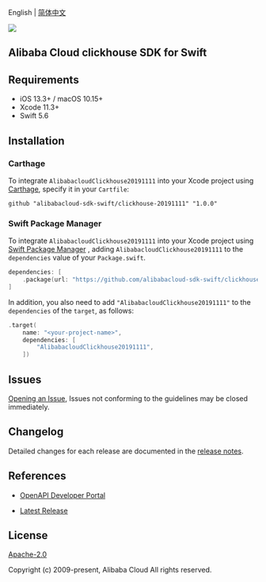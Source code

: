 English | [简体中文](README-CN.md)

![](https://aliyunsdk-pages.alicdn.com/icons/AlibabaCloud.svg)

## Alibaba Cloud clickhouse SDK for Swift

## Requirements

- iOS 13.3+ / macOS 10.15+
- Xcode 11.3+
- Swift 5.6

## Installation

### Carthage

To integrate `AlibabacloudClickhouse20191111` into your Xcode project using [Carthage](https://github.com/Carthage/Carthage), specify it in your `Cartfile`:

```ogdl
github "alibabacloud-sdk-swift/clickhouse-20191111" "1.0.0"
```

### Swift Package Manager

To integrate `AlibabacloudClickhouse20191111` into your Xcode project using [Swift Package Manager](https://swift.org/package-manager/) , adding `AlibabacloudClickhouse20191111` to the `dependencies` value of your `Package.swift`.

```swift
dependencies: [
    .package(url: "https://github.com/alibabacloud-sdk-swift/clickhouse-20191111.git", from: "1.0.0")
]
```

In addition, you also need to add `"AlibabacloudClickhouse20191111"` to the `dependencies` of the `target`, as follows:

```swift
.target(
    name: "<your-project-name>",
    dependencies: [
        "AlibabacloudClickhouse20191111",
    ])
```

## Issues

[Opening an Issue](https://github.com/alibabacloud-sdk-swift/clickhouse-20191111/issues/new), Issues not conforming to the guidelines may be closed immediately.

## Changelog

Detailed changes for each release are documented in the [release notes](./ChangeLog.txt).

## References

* [OpenAPI Developer Portal](https://next.api.alibabacloud.com/home)
- [Latest Release](https://github.com/alibabacloud-sdk-swift/clickhouse-20191111)

## License

[Apache-2.0](http://www.apache.org/licenses/LICENSE-2.0)

Copyright (c) 2009-present, Alibaba Cloud All rights reserved.
